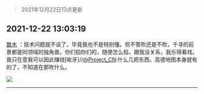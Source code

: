 > 2021年12月22日13点更新
<link rel="stylesheet" href="https://cdn.jsdelivr.net/gh/taotie6/sampleJSON@main/css/photo_show.css">
<meta name="referrer" content="no-referrer" />


 ## 2021-12-22 13:03:19 

 [㪚木](https://www.coolapk.com/feed/32290176?shareKey=YWU3NDEyZmEzODUxNjFjMmIyMGY~) ：技术问题就不谈了，毕竟我也不是特别懂。但不管吹还是不吹，千寻的前景都是同领域的独角兽。你们掐你们的，随便怎么掐，跟我没关系，我乐得看戏。我只在意我可以因此赚钱[呲牙]//<a class="feed-link-uname" href="/u/Project_CN">@Project_CN</a>:什么几把东西，高德地图本身就有的了，不知道在那吹什么。 

<div class="album">
<img class="img-item" src="http://image.coolapk.com/feed/2019/0507/23/1081091_4586_1095@230x167.gif" />
</div>

 ------- 

